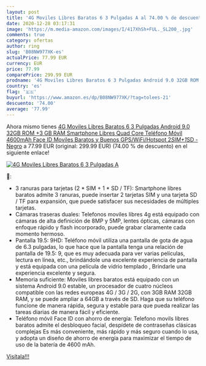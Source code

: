```yaml
---
layout: post
title: '4G Moviles Libres Baratos 6 3 Pulgadas A al 74.00 % de descuento'
date: 2020-12-28 03:17:31
image: 'https://m.media-amazon.com/images/I/417XhSh+FUL._SL200_.jpg'
comments: true
category: ofertas
author: ring
slug: 'B08NW977XK-es'
actualPrice: 77.99 EUR
currency: EUR
price: 77.99
comparePrice: 299.99 EUR
prodname: '4G Moviles Libres Baratos 6 3 Pulgadas Android 9.0 32GB ROM +3 GB RAM Smartphone Libres Quad Core Teléfono Móvil 4600mAh Face ID  Moviles Baratos y Buenos GPS/WiFi/Hotspot  2*SIM+1*SD -Negro'
country: 'es'
flag: '🇪🇸'
buyurl: 'https://www.amazon.es/dp/B08NW977XK/?tag=tolees-21'
descuento: '74.00'
average: '77.99'
---
```


Ahora mismo tienes [4G Moviles Libres Baratos 6 3 Pulgadas Android 9.0 32GB ROM +3 GB RAM Smartphone Libres Quad Core Teléfono Móvil 4600mAh Face ID  Moviles Baratos y Buenos GPS/WiFi/Hotspot  2*SIM+1*SD -Negro](https://www.amazon.es/dp/B08NW977XK/?tag=tolees-21) a 77.99 EUR (original: 299.99 EUR) (74.00 %  de descuento) en el siguiente enlace!

[![4G Moviles Libres Baratos 6 3 Pulgadas A](https://m.media-amazon.com/images/I/417XhSh+FUL._SL200_.jpg)](https://www.amazon.es/dp/B08NW977XK/?tag=tolees-21)

🔎:

- 3 ranuras para tarjetas (2 * SIM + 1 * SD / TF): Smartphone libres baratos admite 3 ranuras, puede insertar 2 tarjetas SIM y una tarjeta SD / TF para expansión, que puede satisfacer sus necesidades de múltiples tarjetas.
- Cámaras traseras duales: Telefonos moviles libres 4g está equipado con cámaras de alta definición de 8MP y 5MP, lentes ópticas, cámaras con enfoque rápido y flash incorporado, puede grabar claramente cada momento hermoso.
- Pantalla 19.5: 9HD: Teléfono móvil utiliza una pantalla de gota de agua de 6.3 pulgadas, lo que hace que la pantalla tenga una relación de pantalla de 19.5: 9, que es muy adecuada para ver varias películas, lectura en línea, etc., brindándole una excelente experiencia de pantalla y está equipada con una película de vidrio templado , Brindarle una experiencia excelente y segura.
- Memoria suficiente: Moviles libres baratos está equipado con un sistema Android 9.0 estable, un procesador de cuatro núcleos compatible con las redes europeas 4G / 3G / 2G, con 3GB RAM 32GB RAM, y se puede ampliar a 64GB a través de SD. Haga que su teléfono funcione de manera rápida, segura y estable para que pueda realizar las tareas diarias de manera fácil y eficiente.
- Teléfono móvil Face ID con ahorro de energía: Telefono movils libres baratos admite el desbloqueo facial, despídete de contraseñas clásicas complejas Es más conveniente, más rápido y más seguro cuando lo usa, y adopta un diseño de ahorro de energía para maximizar el tiempo de uso de la batería de 4600 mAh.

[Visítala!!!](https://www.amazon.es/dp/B08NW977XK/?tag=tolees-21)
